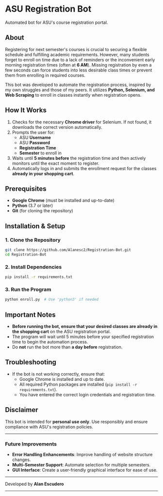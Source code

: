 # ASU Registration Bot

Automated bot for ASU's course registration portal.

## About
Registering for next semester's courses is crucial to securing a flexible schedule and fulfilling academic requirements. However, many students forget to enroll on time due to a lack of reminders or the inconvenient early morning registration times (often at **6 AM**). Missing registration by even a few seconds can force students into less desirable class times or prevent them from enrolling in required courses.

This bot was developed to automate the registration process, inspired by my own struggles and those of my peers. It utilizes **Python, Selenium, and Web Scraping** to enroll in classes instantly when registration opens.

## How It Works
1. Checks for the necessary **Chrome driver** for Selenium. If not found, it downloads the correct version automatically.
2. Prompts the user for:
   - ASU **Username**
   - ASU **Password**
   - **Registration Time**
   - **Semester** to enroll in
3. Waits until **5 minutes before** the registration time and then actively monitors until the exact moment to register.
4. Automatically logs in and submits the enrollment request for the classes **already in your shopping cart**.

## Prerequisites
- **Google Chrome** (must be installed and up-to-date)
- **Python** (3.7 or later)
- **Git** (for cloning the repository)

## Installation & Setup

### 1. Clone the Repository
```bash
git clone https://github.com/Alanesc2/Registration-Bot.git
cd Registration-Bot
```

### 2. Install Dependencies
```bash
pip install -r requirements.txt
```

### 3. Run the Program
```bash
python enroll.py  # Use 'python3' if needed
```

## Important Notes
- **Before running the bot, ensure that your desired classes are already in the shopping cart** on the ASU registration portal.
- The program will wait until 5 minutes before your specified registration time to begin the automation process.
- Do **not** run the bot more than **a day before** registration.

## Troubleshooting
- If the bot is not working correctly, ensure that:
  - Google Chrome is installed and up to date.
  - All required Python packages are installed (`pip install -r requirements.txt`).
  - You have entered the correct login credentials and registration time.

## Disclaimer
This bot is intended for **personal use only**. Use responsibly and ensure compliance with ASU's registration policies.

---

### Future Improvements
- **Error Handling Enhancements**: Improve handling of website structure changes.
- **Multi-Semester Support**: Automate selection for multiple semesters.
- **GUI Interface**: Create a user-friendly graphical interface for ease of use.

---

Developed by **Alan Escudero**

---
